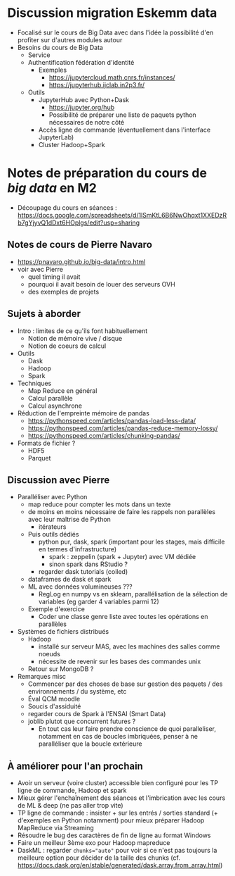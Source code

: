 # Discussion migration Eskemm data

* Focalisé sur le cours de Big Data avec dans l'idée la possibilité d'en profiter sur d'autres modules autour
* Besoins du cours de Big Data
    * Service
    * Authentification fédération d'identité
        * Exemples
            * https://jupytercloud.math.cnrs.fr/instances/
            * https://jupyterhub.ijclab.in2p3.fr/
    * Outils
        * JupyterHub avec Python+Dask
            * https://jupyter.org/hub
            * Possibilité de préparer une liste de paquets python nécessaires de notre côté
        * Accès ligne de commande (éventuellement dans l'interface JupyterLab)
        * Cluster Hadoop+Spark


# Notes de préparation du cours de _big data_ en M2

* Découpage du cours en séances : <https://docs.google.com/spreadsheets/d/1lSmKtL6B6NwOhqxt1XXEDzRb7gYjyvQ1dDxt6HOplgs/edit?usp=sharing>

## Notes de cours de Pierre Navaro

* https://pnavaro.github.io/big-data/intro.html
* voir avec Pierre
    * quel timing il avait
    * pourquoi il avait besoin de louer des serveurs OVH
    * des exemples de projets

## Sujets à aborder

* Intro : limites de ce qu'ils font habituellement
    * Notion de mémoire vive / disque
    * Notion de coeurs de calcul
* Outils
    * Dask
    * Hadoop
    * Spark
* Techniques
    * Map Reduce en général
    * Calcul parallèle
    * Calcul asynchrone
* Réduction de l'empreinte mémoire de pandas
    * https://pythonspeed.com/articles/pandas-load-less-data/
    * https://pythonspeed.com/articles/pandas-reduce-memory-lossy/
    * https://pythonspeed.com/articles/chunking-pandas/
* Formats de fichier ?
    * HDF5
    * Parquet

## Discussion avec Pierre

* Paralléliser avec Python
    * map reduce pour compter les mots dans un texte
    * de moins en moins nécessaire de faire les rappels non parallèles avec leur maîtrise de Python
        * itérateurs
    * Puis outils dédiés
        * python pur, dask, spark (important pour les stages, mais difficile en termes d'infrastructure)
            * spark : zeppelin (spark + Jupyter) avec VM dédiée
            * sinon spark dans RStudio ?
        * regarder dask tutorials (coiled)
    * dataframes de dask et spark
    * ML avec données volumineuses ???
        * RegLog en numpy vs en sklearn, parallélisation de la sélection de variables (eg garder 4 variables parmi 12)
    * Exemple d'exercice
        * Coder une classe genre liste avec toutes les opérations en parallèles
* Systèmes de fichiers distribués
    * Hadoop
        * installé sur serveur MAS, avec les machines des salles comme noeuds
        * nécessite de revenir sur les bases des commandes unix
    * Retour sur MongoDB ?
* Remarques misc
    * Commencer par des choses de base sur gestion des paquets / des environnements / du système, etc
    * Éval QCM moodle
    * Soucis d'assiduité
    * regarder cours de Spark à l'ENSAI (Smart Data)
    * joblib plutot que concurrent futures ?
        * En tout cas leur faire prendre conscience de quoi paralleliser, notamment en cas de boucles imbriquées, penser à ne paralléliser que la boucle extérieure

## À améliorer pour l'an prochain

* Avoir un serveur (voire cluster) accessible bien configuré pour les TP ligne de commande, Hadoop et spark
* Mieux gérer l'enchaînement des séances et l'imbrication avec les cours de ML & deep (ne pas aller trop vite)
* TP ligne de commande : insister + sur les entrés / sorties standard (+ d'exemples en Python notamment) pour mieux préparer Hadoop MapReduce via Streaming
* Résoudre le bug des caractères de fin de ligne au format Windows
* Faire un meilleur 3ème exo pour Hadoop mapreduce
* DaskML : regarder `chunks="auto"` pour voir si ce n'est pas toujours la meilleure option pour décider de la taille des chunks (cf. https://docs.dask.org/en/stable/generated/dask.array.from_array.html)